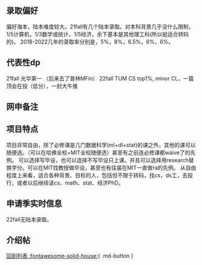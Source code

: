 ## 录取偏好
偏好海本，陆本难度较大。21fall有几个陆本录取。对本科背景几乎没什么限制，1/5计算机，1/3数学或统计，1/5经济，余下基本是其他理工科(所以挺适合转码的)。
2018-2022几年的录取率分别是，5%，8%，6.5%，6%，6%。

## 代表性dp
21fall 光华第一 （后来去了普林MFin）
22fall TUM CS top1%, minor CL，一篇顶会在投（低分），一封大牛推

## 网申备注

## 项目特点
项目非常自由，除了必修课是几门数据科学(ml+dl+stat)的课之外，其他的课可以随便选。（可以在哈佛全校+MIT全校随便选）甚至有之前连必修课都waive了的先例。
可以选择写毕设，也可以选择不写毕设只上课。并且可以选择用research替换学分。可以在MIT找教授做毕设，甚至也有往届在MIT一直做ra的先例。
从自由程度上来看，适合各种背景、目标的人，包括但不限于转码，找cs，ds工，去投行，或者以后继续读cs、math、stat、经济PhD。

## 申请季实时信息
22fall无陆本录取。

## 介绍帖

[回到列表 :fontawesome-solid-house:](选校梯度.md){ .md-button }
